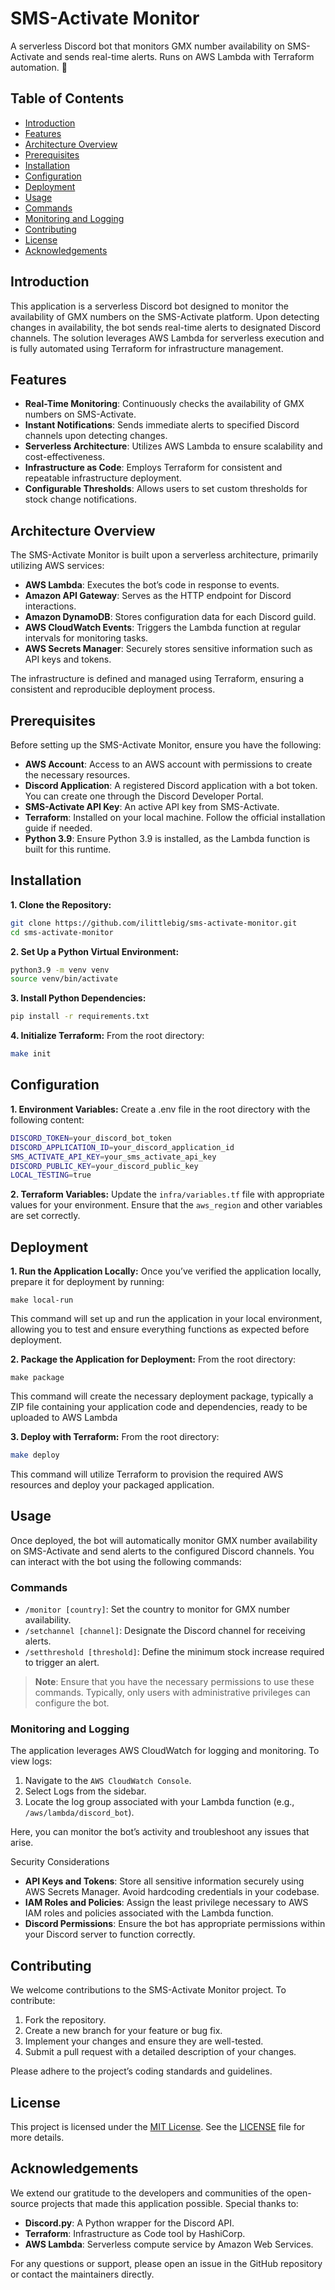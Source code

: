 # SMS-Activate Monitor
A serverless Discord bot that monitors GMX number availability on SMS-Activate and sends real-time alerts. Runs on AWS Lambda with Terraform automation. 🚀

## Table of Contents
- [Introduction](#introduction)
- [Features](#features)
- [Architecture Overview](#architecture-overview)
- [Prerequisites](#prerequisites)
- [Installation](#installation)
- [Configuration](#configuration)
- [Deployment](#deployment)
- [Usage](#usage)
- [Commands](#commands)
- [Monitoring and Logging](#monitoring-and-logging)
- [Contributing](#contributing)
- [License](#license)
- [Acknowledgements](#acknowledgements)

## Introduction
This application is a serverless Discord bot designed to monitor the availability of GMX numbers on the SMS-Activate platform. Upon detecting changes in availability, the bot sends real-time alerts to designated Discord channels. The solution leverages AWS Lambda for serverless execution and is fully automated using Terraform for infrastructure management.

## Features
- **Real-Time Monitoring**: Continuously checks the availability of GMX numbers on SMS-Activate.
- **Instant Notifications**: Sends immediate alerts to specified Discord channels upon detecting changes.
- **Serverless Architecture**: Utilizes AWS Lambda to ensure scalability and cost-effectiveness.
- **Infrastructure as Code**: Employs Terraform for consistent and repeatable infrastructure deployment.
- **Configurable Thresholds**: Allows users to set custom thresholds for stock change notifications.

## Architecture Overview
The SMS-Activate Monitor is built upon a serverless architecture, primarily utilizing AWS services:
- **AWS Lambda**: Executes the bot’s code in response to events.
- **Amazon API Gateway**: Serves as the HTTP endpoint for Discord interactions.
- **Amazon DynamoDB**: Stores configuration data for each Discord guild.
- **AWS CloudWatch Events**: Triggers the Lambda function at regular intervals for monitoring tasks.
- **AWS Secrets Manager**: Securely stores sensitive information such as API keys and tokens.

The infrastructure is defined and managed using Terraform, ensuring a consistent and reproducible deployment process.

## Prerequisites
Before setting up the SMS-Activate Monitor, ensure you have the following:
- **AWS Account**: Access to an AWS account with permissions to create the necessary resources.
- **Discord Application**: A registered Discord application with a bot token. You can create one through the Discord Developer Portal.
- **SMS-Activate API Key**: An active API key from SMS-Activate.
- **Terraform**: Installed on your local machine. Follow the official installation guide if needed.
- **Python 3.9**: Ensure Python 3.9 is installed, as the Lambda function is built for this runtime.

## Installation
**1. Clone the Repository:**
  ```bash
  git clone https://github.com/ilittlebig/sms-activate-monitor.git
  cd sms-activate-monitor
  ```

**2. Set Up a Python Virtual Environment:**
  ```bash
  python3.9 -m venv venv
  source venv/bin/activate
  ```

**3. Install Python Dependencies:**
  ```bash
  pip install -r requirements.txt
  ```

**4. Initialize Terraform:**
  From the root directory:
  ```bash
  make init
  ```

## Configuration
**1. Environment Variables:**
Create a .env file in the root directory with the following content:
```bash
DISCORD_TOKEN=your_discord_bot_token
DISCORD_APPLICATION_ID=your_discord_application_id
SMS_ACTIVATE_API_KEY=your_sms_activate_api_key
DISCORD_PUBLIC_KEY=your_discord_public_key
LOCAL_TESTING=true
```

**2. Terraform Variables:**
Update the `infra/variables.tf` file with appropriate values for your environment. Ensure that the `aws_region` and other variables are set correctly.

## Deployment
**1. Run the Application Locally:**
Once you’ve verified the application locally, prepare it for deployment by running:
```
make local-run
```
This command will set up and run the application in your local environment, allowing you to test and ensure everything functions as expected before deployment.

**2. Package the Application for Deployment:**
From the root directory:
```
make package
```
This command will create the necessary deployment package, typically a ZIP file containing your application code and dependencies, ready to be uploaded to AWS Lambda

**3. Deploy with Terraform:**
From the root directory:
```bash
make deploy
```
This command will utilize Terraform to provision the required AWS resources and deploy your packaged application.

## Usage
Once deployed, the bot will automatically monitor GMX number availability on SMS-Activate and send alerts to the configured Discord channels. You can interact with the bot using the following commands:

### Commands
- `/monitor [country]`: Set the country to monitor for GMX number availability.
- `/setchannel [channel]`: Designate the Discord channel for receiving alerts.
- `/setthreshold [threshold]`: Define the minimum stock increase required to trigger an alert.

> **Note**: Ensure that you have the necessary permissions to use these commands. Typically, only users with administrative privileges can configure the bot.

### Monitoring and Logging
The application leverages AWS CloudWatch for logging and monitoring. To view logs:
1. Navigate to the `AWS CloudWatch Console`.
2. Select Logs from the sidebar.
3. Locate the log group associated with your Lambda function (e.g., `/aws/lambda/discord_bot`).

Here, you can monitor the bot’s activity and troubleshoot any issues that arise.

Security Considerations
- **API Keys and Tokens**: Store all sensitive information securely using AWS Secrets Manager. Avoid hardcoding credentials in your codebase.
- **IAM Roles and Policies**: Assign the least privilege necessary to AWS IAM roles and policies associated with the Lambda function.
- **Discord Permissions**: Ensure the bot has appropriate permissions within your Discord server to function correctly.

## Contributing
We welcome contributions to the SMS-Activate Monitor project. To contribute:
1. Fork the repository.
2. Create a new branch for your feature or bug fix.
3. Implement your changes and ensure they are well-tested.
4. Submit a pull request with a detailed description of your changes.

Please adhere to the project’s coding standards and guidelines.

## License
This project is licensed under the [MIT License](LICENSE). See the [LICENSE](LICENSE) file for more details.

## Acknowledgements
We extend our gratitude to the developers and communities of the open-source projects that made this application possible. Special thanks to:
- **Discord.py**: A Python wrapper for the Discord API.
- **Terraform**: Infrastructure as Code tool by HashiCorp.
- **AWS Lambda**: Serverless compute service by Amazon Web Services.

For any questions or support, please open an issue in the GitHub repository or contact the maintainers directly.
